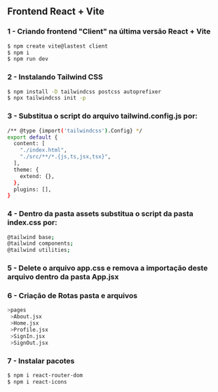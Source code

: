 ## Frontend React + Vite

### 1 - Criando frontend "Client" na última versão React + Vite
```bash
$ npm create vite@lastest client
$ npm i
$ npm run dev
```

### 2 - Instalando Tailwind CSS
```bash
$ npm install -D tailwindcss postcss autoprefixer
$ npx tailwindcss init -p
```

### 3 - Substitua o script do arquivo tailwind.config.js por:
```bash
/** @type {import('tailwindcss').Config} */
export default {
  content: [
    "./index.html",
    "./src/**/*.{js,ts,jsx,tsx}",
  ],
  theme: {
    extend: {},
  },
  plugins: [],
}
```

### 4 - Dentro da pasta assets substitua o script da pasta index.css por:
```bash
@tailwind base;
@tailwind components;
@tailwind utilities;
```
### 5 - Delete o arquivo app.css e remova a importação deste arquivo dentro da pasta App.jsx

### 6 - Criação de Rotas pasta e arquivos
```bash
>pages
 >About.jsx
 >Home.jsx
 >Profile.jsx
 >SignIn.jsx
 >SignOut.jsx
```

### 7 - Instalar pacotes 
```bash
$ npm i react-router-dom
$ npm i react-icons
```

